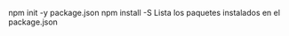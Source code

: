 npm init -y  package.json
npm install <package> -S	Lista los paquetes instalados en el package.json
